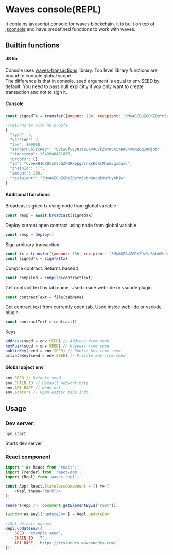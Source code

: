 # Waves console(REPL)

It contains javascript console for waves blockchain. It is built on top of [jsconsole](https://github.com/remy/jsconsole) and have predefined functions to work with waves.

## Builtin functions

#### JS lib

Console uses [waves-transactions](https://wavesplatform.github.io/waves-transactions/) library. Top level library functions are bound to console global scope.  
The difference is that in console, seed argument is equal to env.SEED by default. You need to pass null explicitly if you only want to create transaction and not to sign it.

##### Console

```javascript
const signedTx = transfer({amount: 100, recipient: '3MyAGEBuZGDKZDzYn6sbh2noqk9uYHy4kjw', senderPublicKey: '8ViwGfvyyN1teUKV4Uvk2orK6XiYB4S4VuM2DqJ9Mj5b'}, null)

//returns tx with no proofs
{
  "type": 4,
  "version": 2,
  "fee": 100000,
  "senderPublicKey": "8ViwGfvyyN1teUKV4Uvk2orK6XiYB4S4VuM2DqJ9Mj5b",
  "timestamp": 1542640481876,
  "proofs": [],
  "id": "CveeKH16XQcshV5GZP2RXppg3snxcKqRsM4wE5gxcuzc",
  "chainId": "T",
  "amount": 100,
  "recipient": "3MyAGEBuZGDKZDzYn6sbh2noqk9uYHy4kjw"
}
```

#### Additional functions

Broadcast signed tx using node from global variable

```javascript
const resp = await broadcast(signedTx)
```

Deploy current open contract using node from global variable

```javascript
const resp = deploy()
```

Sign arbitrary transaction

```javascript
const tx = transfer({amount: 100, recipient: '3MyAGEBuZGDKZDzYn6sbh2noqk9uYHy4kjw', senderPublicKey: '8ViwGfvyyN1teUKV4Uvk2orK6XiYB4S4VuM2DqJ9Mj5b'}, null)
const signedTx = signTx(tx)
```

Compile contract. Returns base64

```javascript
const compiled = compile(contractText)
```

Get contract text by tab name. Used inside web-ide or vscode plugin

```javascript
const contractText = file(tabName)
```

Get contract text from currently open tab. Used inside web-ide or vscode plugin

```javascript
const contractText = contract()
```

Keys

```javascript
address(seed = env.SEED) // Address from seed. 
keyPair(seed = env.SEED) // Keypair from seed
publicKey(seed = env.SEED) // Public key from seed
privateKey(seed = env.SEED) // Private key from seed
```

#### Global object env

```javascript
env.SEED // Default seed
env.CHAIN_ID // Default network byte
env.API_BASE // Node url 
env.editors // Open editor tabs info
```

## Usage

### Dev server:

```
npm start
```

Starts dev server

### React component

```javascript
import * as React from 'react';
import {render} from 'react-dom';
import {Repl} from 'waves-repl';

const App: React.StatelessComponent = () => (
    <Repl theme="dark"/>
);

render(<App />, document.getElementById("root"));

(window as any)['updateEnv'] = Repl.updateEnv

//Set default params
Repl.updateEnv({
    SEED: 'example seed',
    CHAIN_ID: 'T',
    API_BASE: 'https://testnodes.wavesnodes.com/'
})
```



